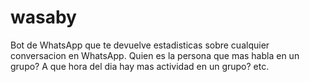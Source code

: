 # wasaby
Bot de WhatsApp que te devuelve estadisticas sobre cualquier conversacion en WhatsApp. Quien es la persona que mas habla en un grupo? A que hora del dia hay mas actividad en un grupo? etc.
